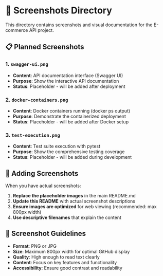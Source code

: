 # 📸 Screenshots Directory

This directory contains screenshots and visual documentation for the E-commerce API project.

## 📋 Planned Screenshots

### 1. `swagger-ui.png`
- **Content**: API documentation interface (Swagger UI)
- **Purpose**: Show the interactive API documentation
- **Status**: Placeholder - will be added after deployment

### 2. `docker-containers.png`
- **Content**: Docker containers running (docker ps output)
- **Purpose**: Demonstrate the containerized deployment
- **Status**: Placeholder - will be added after Docker setup

### 3. `test-execution.png`
- **Content**: Test suite execution with pytest
- **Purpose**: Show the comprehensive testing coverage
- **Status**: Placeholder - will be added during development

## 🎯 Adding Screenshots

When you have actual screenshots:

1. **Replace the placeholder images** in the main README.md
2. **Update this README** with actual screenshot descriptions
3. **Ensure images are optimized** for web viewing (recommended: max 800px width)
4. **Use descriptive filenames** that explain the content

## 📱 Screenshot Guidelines

- **Format**: PNG or JPG
- **Size**: Maximum 800px width for optimal GitHub display
- **Quality**: High enough to read text clearly
- **Content**: Focus on key features and functionality
- **Accessibility**: Ensure good contrast and readability
